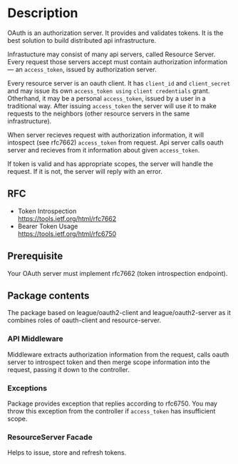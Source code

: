 # Description

OAuth is an authorization server. It provides and validates tokens. It is the best solution to build distributed api infrastructure.

Infrastucture may consist of many api servers, called Resource Server. Every request those servers accept must contain authorization information — an `access_token`, issued by authorization server.

Every resource server is an oauth client. It has `client_id` and `client_secret` and may issue its own `access_token using` `client credentials` grant. Otherhand, it may be a personal `access_token`, issued by a user in a traditional way. After issuing `access_token` the server will use it to make requests to the neighbors (other resource servers in the same infrastructure).

When server recieves request with authorization information, it will intospect (see rfc7662) `access_token` from request. Api server calls oauth server and recieves from it information about given `access_token`. 

If token is valid and has appropriate scopes, the server will handle the request. If it is not, the server will reply with an error.

## RFC

* Token Introspection   
  https://tools.ietf.org/html/rfc7662 
* Bearer Token Usage  
  https://tools.ietf.org/html/rfc6750

## Prerequisite

Your OAuth server must implement rfc7662 (token introspection endpoint).

## Package contents

The package based on league/oauth2-client and league/oauth2-server as it combines roles of oauth-client and resource-server.

### API Middleware

Middleware extracts authorization information from the request, calls oauth server to introspect token and then merge scope information into the request, passing it down to the controller.

### Exceptions

Package provides exception that replies according to rfc6750. You may throw this exception from the controller if `access_token` has insufficient scope.

### ResourceServer Facade

Helps to issue, store and refresh tokens.
